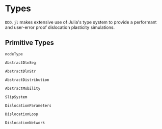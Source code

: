 # Types

`DDD.jl` makes extensive use of Julia's type system to provide a performant and user-error proof dislocation plasticity simulations.

## Primitive Types

```@docs
nodeType
```

```@docs
AbstractDlnSeg
```

```@docs
AbstractDlnStr
```

```@docs
AbstractDistribution
```

```@docs
AbstractMobility
```

```@docs
SlipSystem
```

```@docs
DislocationParameters
```

```@docs
DislocationLoop
```

```@docs
DislocationNetwork
```
